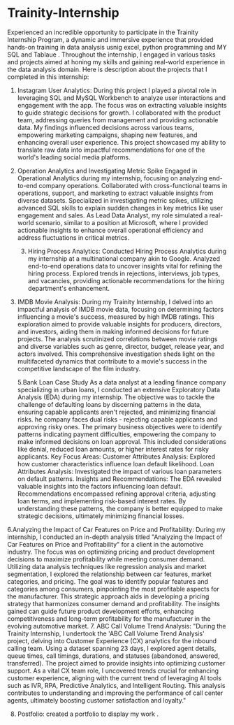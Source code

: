 # Trainity-Internship
Experienced an incredible opportunity to participate in the Trainity Internship Program, a dynamic and immersive experience that provided hands-on training in data analysis usnig excel, python programming and MY SQL and Tablaue . Throughout the internship, I engaged in various tasks and projects aimed at honing my skills and gaining real-world experience in the data analysis domain.
Here is description about the projects that I completed in this internship:
1. Instagram User Analytics:
   During this project I played a pivotal role in leveraging SQL and MySQL Workbench to analyze user interactions and engagement with the app. The focus was on extracting valuable insights to guide strategic decisions for growth. I collaborated with the product team, addressing queries from management and providing actionable data. My findings influenced decisions across various teams, empowering marketing campaigns, shaping new features, and enhancing overall user experience. This project showcased my ability to translate raw data into impactful recommendations for one of the world's leading social media platforms.

2. Operation Analytics and Investigating Metric Spike
   Engaged in Operational Analytics during my internship, focusing on analyzing end-to-end company operations. Collaborated with cross-functional teams in operations, support, and marketing to extract valuable insights from diverse datasets. Specialized in investigating metric spikes, utilizing advanced SQL skills to explain sudden changes in key metrics like user engagement and sales. As Lead Data Analyst, my role simulated a real-world scenario, similar to a position at Microsoft, where I provided actionable insights to enhance overall operational efficiency and address fluctuations in critical metrics.

   3. Hiring Process Analytics:
Conducted Hiring Process Analytics during my internship at a multinational company akin to Google. Analyzed end-to-end operations data to uncover insights vital for refining the hiring process. Explored trends in rejections, interviews, job types, and vacancies, providing actionable recommendations for the hiring department's enhancement.

4. IMDB Movie Analysis:
   During my Trainity Internship, I delved into an impactful analysis of IMDB movie data, focusing on determining factors influencing a movie's success, measured by high IMDB ratings. This exploration aimed to provide valuable insights for producers, directors, and investors, aiding them in making informed decisions for future projects. The analysis scrutinized correlations between movie ratings and diverse variables such as genre, director, budget, release year, and actors involved. This comprehensive investigation sheds light on the multifaceted dynamics that contribute to a movie's success in the competitive landscape of the film industry.

   5.Bank Loan Case Study
As a data analyst at a leading finance company specializing in urban loans, I conducted an extensive Exploratory Data Analysis (EDA) during my internship. The objective was to tackle the challenge of defaulting loans by discerning patterns in the data, ensuring capable applicants aren't rejected, and minimizing financial risks.
he company faces dual risks - rejecting capable applicants and approving risky ones. The primary business objectives were to identify patterns indicating payment difficulties, empowering the company to make informed decisions on loan approval. This included considerations like denial, reduced loan amounts, or higher interest rates for risky applicants.
Key Focus Areas:
Customer Attributes Analysis:
Explored how customer characteristics influence loan default likelihood.
Loan Attributes Analysis:
Investigated the impact of various loan parameters on default patterns.
Insights and Recommendations:
The EDA revealed valuable insights into the factors influencing loan default. Recommendations encompassed refining approval criteria, adjusting loan terms, and implementing risk-based interest rates. By understanding these patterns, the company is better equipped to make strategic decisions, ultimately minimizing financial losses.

6.Analyzing the Impact of Car Features on Price and Profitability:
During my internship, I conducted an in-depth analysis titled "Analyzing the Impact of Car Features on Price and Profitability" for a client in the automotive industry. The focus was on optimizing pricing and product development decisions to maximize profitability while meeting consumer demand. Utilizing data analysis techniques like regression analysis and market segmentation, I explored the relationship between car features, market categories, and pricing. The goal was to identify popular features and categories among consumers, pinpointing the most profitable aspects for the manufacturer. This strategic approach aids in developing a pricing strategy that harmonizes consumer demand and profitability. The insights gained can guide future product development efforts, enhancing competitiveness and long-term profitability for the manufacturer in the evolving automotive market.
7. ABC Call Volume Trend Analysis:
"During the Trainity Internship, I undertook the 'ABC Call Volume Trend Analysis' project, delving into Customer Experience (CX) analytics for the inbound calling team. Using a dataset spanning 23 days, I explored agent details, queue times, call timings, durations, and statuses (abandoned, answered, transferred). The project aimed to provide insights into optimizing customer support. As a vital CX team role, I uncovered trends crucial for enhancing customer experience, aligning with the current trend of leveraging AI tools such as IVR, RPA, Predictive Analytics, and Intelligent Routing. This analysis contributes to understanding and improving the performance of call center agents, ultimately boosting customer satisfaction and loyalty."

8. Postfolio:
   created a portfolio to display my work .












